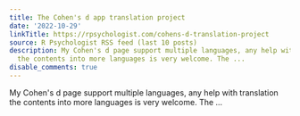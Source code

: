 ```yaml
---
title: The Cohen's d app translation project
date: '2022-10-29'
linkTitle: https://rpsychologist.com/cohens-d-translation-project
source: R Psychologist RSS feed (last 10 posts)
description: My Cohen's d page support multiple languages, any help with translation
  the contents into more languages is very welcome. The ...
disable_comments: true
---
```

My Cohen's d page support multiple languages, any help with translation the contents into more languages is very welcome. The ...
